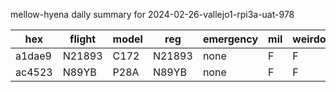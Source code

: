 mellow-hyena daily summary for 2024-02-26-vallejo1-rpi3a-uat-978

|hex|flight|model|reg|emergency|mil|weirdo|
|--|--|--|--|--|--|--|
|a1dae9|N21893|C172|N21893|none|F|F|
|ac4523|N89YB|P28A|N89YB|none|F|F|
